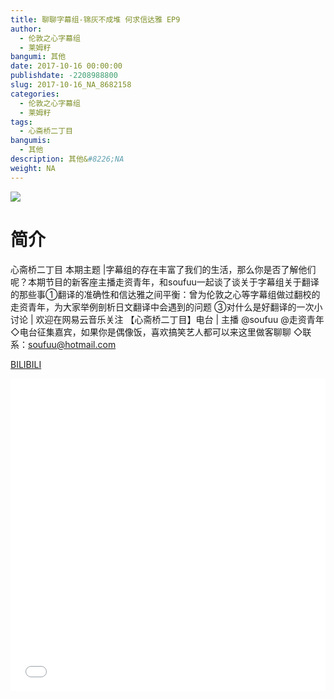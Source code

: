 ```yaml
---
title: 聊聊字幕组-锦灰不成堆 何求信达雅 EP9
author: 
  - 伦敦之心字幕组
  - 莱姆籽
bangumi: 其他
date: 2017-10-16 00:00:00
publishdate: -2208988800
slug: 2017-10-16_NA_8682158
categories: 
  - 伦敦之心字幕组
  - 莱姆籽
tags: 
  - 心斋桥二丁目
bangumis: 
  - 其他
description: 其他&#8226;NA
weight: NA
---
```


![](https://i.imgur.com/dnJCBdK.jpg)

# 简介  
心斋桥二丁目 本期主题 |字幕组的存在丰富了我们的生活，那么你是否了解他们呢？本期节目的新客座主播走资青年，和soufuu一起谈了谈关于字幕组关于翻译的那些事①翻译的准确性和信达雅之间平衡：曾为伦敦之心等字幕组做过翻校的走资青年，为大家举例剖析日文翻译中会遇到的问题 ③对什么是好翻译的一次小讨论
 | 欢迎在网易云音乐关注 【心斋桥二丁目】电台 | 主播 @soufuu @走资青年
◇电台征集嘉宾，如果你是偶像饭，喜欢搞笑艺人都可以来这里做客聊聊
◇联系：soufuu@hotmail.com


  [BILIBILI](https://www.bilibili.com/video/av8682158/)


  <iframe src="//www.bilibili.com/html/html5player.html?cid=14303207&aid=8682158" width="100%" height="500" frameborder="0" allowfullscreen="allowfullscreen"></iframe>
